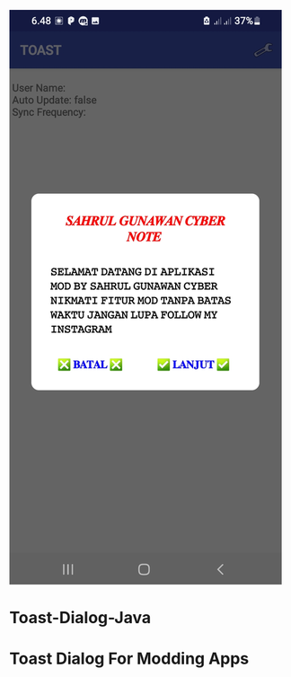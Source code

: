 ![template_s](https://github.com/Bang-Sahrul-Gunawan-Cyber/Toast-Dialog-Java/blob/master/toast.png)

# Toast-Dialog-Java
# Toast Dialog For Modding Apps
